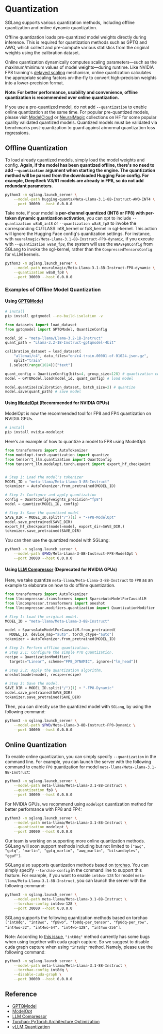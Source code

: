 # Quantization

SGLang supports various quantization methods, including offline quantization and online dynamic quantization.

Offline quantization loads pre-quantized model weights directly during inference. This is required for quantization methods
such as GPTQ and AWQ, which collect and pre-compute various statistics from the original weights using the calibration dataset.

Online quantization dynamically computes scaling parameters—such as the maximum/minimum values of model weights—during runtime.
Like NVIDIA FP8 training's [delayed scaling](https://docs.nvidia.com/deeplearning/transformer-engine/user-guide/examples/fp8_primer.html#Mixed-precision-training-with-FP8) mechanism, online quantization calculates the appropriate scaling factors
on-the-fly to convert high-precision weights into a lower-precision format.

**Note: For better performance, usability and convenience, offline quantization is recommended over online quantization.**

If you use a pre-quantized model, do not add `--quantization` to enable online quantization at the same time.
For popular pre-quantized models, please visit [ModelCloud](https://huggingface.co/collections/ModelCloud/vortex-673743382af0a52b2a8b9fe2)
or [NeuralMagic](https://huggingface.co/collections/neuralmagic) collections on HF for some
popular quality validated quantized models. Quantized models must be validated via benchmarks post-quantization
to guard against abnormal quantization loss regressions.

## Offline Quantization

To load already quantized models, simply load the model weights and config. **Again, if the model has been quantized offline,
there's no need to add `--quantization` argument when starting the engine. The quantization method will be parsed from the
downloaded Hugging Face config. For example, DeepSeek V3/R1 models are already in FP8, so do not add redundant parameters.**

```bash
python3 -m sglang.launch_server \
    --model-path hugging-quants/Meta-Llama-3.1-8B-Instruct-AWQ-INT4 \
    --port 30000 --host 0.0.0.0
```

Take note, if your model is **per-channel quantized (INT8 or FP8) with per-token dynamic quantization activation**, you can opt to include `--quantization w8a8_int8` or `--quantization w8a8_fp8` to invoke the corresponding CUTLASS int8_kernel or fp8_kernel in sgl-kernel. This action will ignore the Hugging Face config's quantization settings. For instance, with `neuralmagic/Meta-Llama-3.1-8B-Instruct-FP8-dynamic`, if you execute with `--quantization w8a8_fp8`, the system will use the `W8A8Fp8Config` from SGLang to invoke the sgl-kernel, rather than the `CompressedTensorsConfig` for vLLM kernels.

```bash
python3 -m sglang.launch_server \
    --model-path neuralmagic/Meta-Llama-3.1-8B-Instruct-FP8-dynamic \
    --quantization w8a8_fp8 \
    --port 30000 --host 0.0.0.0
```

### Examples of Offline Model Quantization

#### Using [GPTQModel](https://github.com/ModelCloud/GPTQModel)

```bash
# install
pip install gptqmodel --no-build-isolation -v
```

```py
from datasets import load_dataset
from gptqmodel import GPTQModel, QuantizeConfig

model_id = "meta-llama/Llama-3.2-1B-Instruct"
quant_path = "Llama-3.2-1B-Instruct-gptqmodel-4bit"

calibration_dataset = load_dataset(
    "allenai/c4", data_files="en/c4-train.00001-of-01024.json.gz",
    split="train"
  ).select(range(1024))["text"]

quant_config = QuantizeConfig(bits=4, group_size=128) # quantization config
model = GPTQModel.load(model_id, quant_config) # load model

model.quantize(calibration_dataset, batch_size=2) # quantize
model.save(quant_path) # save model
```

#### Using [ModelOpt](https://github.com/nvidia/modelopt) (Recommended for NVIDIA GPUs)

ModelOpt is now the recommended tool for FP8 and FP4 quantization on NVIDIA GPUs.

```bash
# install
pip install nvidia-modelopt
```

Here's an example of how to quantize a model to FP8 using ModelOpt:

```python
from transformers import AutoTokenizer
from modelopt.torch.quantization import quantize
from tensorrt_llm.quantization import QuantConfig
from tensorrt_llm.modelopt.torch.export import export_hf_checkpoint


# Step 1: Load the model's tokenizer
MODEL_ID = "meta-llama/Meta-Llama-3-8B-Instruct"
tokenizer = AutoTokenizer.from_pretrained(MODEL_ID)

# Step 2: Configure and apply quantization
config = QuantConfig(weights_precision="fp8")
model = quantize(MODEL_ID, config)

# Step 3: Save the quantized model
SAVE_DIR = MODEL_ID.split("/")[1] + "-FP8-ModelOpt"
model.save_pretrained(SAVE_DIR)
export_hf_checkpoint(model=model, export_dir=SAVE_DIR,)
tokenizer.save_pretrained(SAVE_DIR)
```

You can then use the quantized model with SGLang:

```bash
python3 -m sglang.launch_server \
    --model-path $PWD/Meta-Llama-3-8B-Instruct-FP8-ModelOpt \
    --port 30000 --host 0.0.0.0
```

#### Using [LLM Compressor](https://github.com/vllm-project/llm-compressor/) (Deprecated for NVIDIA GPUs)

Here, we take quantize `meta-llama/Meta-Llama-3-8B-Instruct` to `FP8` as an example to elaborate on how to do offline quantization.

```python
from transformers import AutoTokenizer
from llmcompressor.transformers import SparseAutoModelForCausalLM
from llmcompressor.transformers import oneshot
from llmcompressor.modifiers.quantization import QuantizationModifier

# Step 1: Load the original model.
MODEL_ID = "meta-llama/Meta-Llama-3-8B-Instruct"

model = SparseAutoModelForCausalLM.from_pretrained(
  MODEL_ID, device_map="auto", torch_dtype="auto")
tokenizer = AutoTokenizer.from_pretrained(MODEL_ID)

# Step 2: Perform offline quantization.
# Step 2.1: Configure the simple PTQ quantization.
recipe = QuantizationModifier(
  targets="Linear", scheme="FP8_DYNAMIC", ignore=["lm_head"])

# Step 2.2: Apply the quantization algorithm.
oneshot(model=model, recipe=recipe)

# Step 3: Save the model.
SAVE_DIR = MODEL_ID.split("/")[1] + "-FP8-Dynamic"
model.save_pretrained(SAVE_DIR)
tokenizer.save_pretrained(SAVE_DIR)
```

Then, you can directly use the quantized model with `SGLang`, by using the following command:

```bash
python3 -m sglang.launch_server \
    --model-path $PWD/Meta-Llama-3-8B-Instruct-FP8-Dynamic \
    --port 30000 --host 0.0.0.0
```

## Online Quantization

To enable online quantization, you can simply specify `--quantization` in the command line. For example, you can launch the server with the following command to enable `FP8` quantization for model `meta-llama/Meta-Llama-3.1-8B-Instruct`:

```bash
python3 -m sglang.launch_server \
    --model-path meta-llama/Meta-Llama-3.1-8B-Instruct \
    --quantization fp8 \
    --port 30000 --host 0.0.0.0
```

For NVIDIA GPUs, we recommend using `modelopt` quantization method for better performance with FP8 and FP4:

```bash
python3 -m sglang.launch_server \
    --model-path meta-llama/Meta-Llama-3.1-8B-Instruct \
    --quantization modelopt \
    --port 30000 --host 0.0.0.0
```

Our team is working on supporting more online quantization methods. SGLang will soon support methods including but not limited to `["awq", "gptq", "marlin", "gptq_marlin", "awq_marlin", "bitsandbytes", "gguf"]`.

SGLang also supports quantization methods based on [torchao](https://github.com/pytorch/ao). You can simply specify `--torchao-config` in the command line to support this feature. For example, if you want to enable `int4wo-128` for model `meta-llama/Meta-Llama-3.1-8B-Instruct`, you can launch the server with the following command:

```bash
python3 -m sglang.launch_server \
    --model-path meta-llama/Meta-Llama-3.1-8B-Instruct \
    --torchao-config int4wo-128 \
    --port 30000 --host 0.0.0.0
```

SGLang supports the following quantization methods based on torchao `["int8dq", "int8wo", "fp8wo", "fp8dq-per_tensor", "fp8dq-per_row", "int4wo-32", "int4wo-64", "int4wo-128", "int4wo-256"]`.

Note: According to [this issue](https://github.com/sgl-project/sglang/issues/2219#issuecomment-2561890230), `"int8dq"` method currently has some bugs when using together with cuda graph capture. So we suggest to disable cuda graph capture when using `"int8dq"` method. Namely, please use the following command:

```bash
python3 -m sglang.launch_server \
    --model-path meta-llama/Meta-Llama-3.1-8B-Instruct \
    --torchao-config int8dq \
    --disable-cuda-graph \
    --port 30000 --host 0.0.0.0
```

## Reference

- [GPTQModel](https://github.com/ModelCloud/GPTQModel)
- [ModelOpt](https://github.com/NVIDIA/TensorRT-Model-Optimizer)
- [LLM Compressor](https://github.com/vllm-project/llm-compressor/)
- [Torchao: PyTorch Architecture Optimization](https://github.com/pytorch/ao)
- [vLLM Quantization](https://docs.vllm.ai/en/latest/quantization/)

